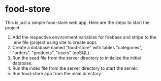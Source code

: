 # food-store
This is just a simple food-store web app.
Here are the steps to start the project:
1. Add the respective environment variables for firebase and stripe to the .env file (project using vite to create app).
2. Create a database named "food-store" with tables "categories", "orders", "products", "users" (noSQL).
3. Run the seed file from the server directory to initialize the initial database.
4. Run the index file from the server directory to start the server.
5. Run food-store app from the main directory.
